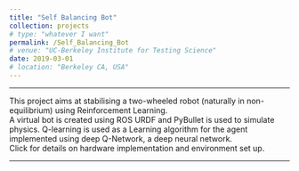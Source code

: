 ```yaml
---
title: "Self Balancing Bot"
collection: projects
# type: "whatever I want"
permalink: /Self_Balancing_Bot
# venue: "UC-Berkeley Institute for Testing Science"
date: 2019-03-01
# location: "Berkeley CA, USA"
---
```

---
This project aims at stabilising a two-wheeled robot (naturally in non-equilibrium) using Reinforcement Learning. \
A virtual bot is created using ROS URDF and PyBullet is used to simulate physics. Q-learning is used as a Learning algorithm for the agent implemented using deep Q-Network, a deep neural network. \
Click for details on hardware implementation and environment set up.

---

